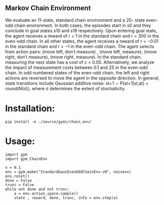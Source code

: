 ## Markov Chain Environment

We evaluate an 11-state, standard chain environment and a 20- state even-odd chain environment. In both cases, the episodes start in s0 and they conclude in goal states s10 and s19 respectively. Upon entering goal state, the agent receives a reward of r = 1 in the standard chain and r = 300 in the even-odd chain. In all other states, the agent receives a reward of r = −0.01 in the standard chain and r = −1 in the even-odd chain. The agent selects from action pairs: (move left, don’t measure) , (move left, measure), (move right, don’t measure), (move right, measure). In the standard chain, measuring the next state has a cost of c = 0.05. Alternatively, we analyze the impact of measurement costs between 0.1 and 25 in the even-odd chain. In odd numbered states of the even-odd chain, the left and right actions are reversed to move the agent in the opposite direction. In general, state transitions include Gaussian additive noise: st+1 ∼ P(st+1|st,at) + round(N(σ)), where σ determines the extent of stochaticity.

# Installation:

    pip install -e ./source/gyms/chain_env/

# Usage:

    import gym
    import gym_ChainEnv

    n = 0.1
    env = gym.make("StandardGausEvenOddChainEnv-v0", noise=n)
    env.reset()
    done = False
    trunc = False
    while not done and not trunc:
        a = env.action_space.sample()
        state , reward, done, trunc, info = env.step(a)
